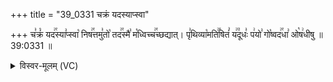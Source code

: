 +++
title = "39_0331 चक्रं यदस्याप्स्वा"

+++
च꣣क्रं꣡ यद꣢꣯स्या꣣प्स्वा꣡ निष꣢꣯त्तमु꣣तो꣡ तद꣢꣯स्मै꣣ म꣡ध्विच्च꣢꣯च्छद्यात्। पृ꣣थिव्या꣡मति꣢꣯षितं꣣ य꣢꣫दूधः꣣ प꣢यो꣣ गो꣡ष्वद꣢꣯धा꣣ ओ꣡ष꣢धीषु ॥ 39:0331 ॥

<details><summary>विस्वर-मूलम् (VC)</summary>

चक्रं यदस्याप्स्वा निषत्तमुतो तदस्मै मध्विच्चच्छद्यात् । पृथिव्यामतिषितं यदूधः पयो गोष्वदधा ओषधीषु ॥३३१॥
</details>